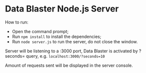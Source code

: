 # Data Blaster Node.js Server

How to run:
* Open the command prompt;
* Run `npm install` to install the dependencies;
* Run `node server.js` to run the server, do not close the window.

Server will be listening to a :3000 port, Data Blaster is activated by ?seconds=<time-in-seconds> query, e.g. `localhost:3000/?seconds=10`

Amount of requests sent will be displayed in the server console.